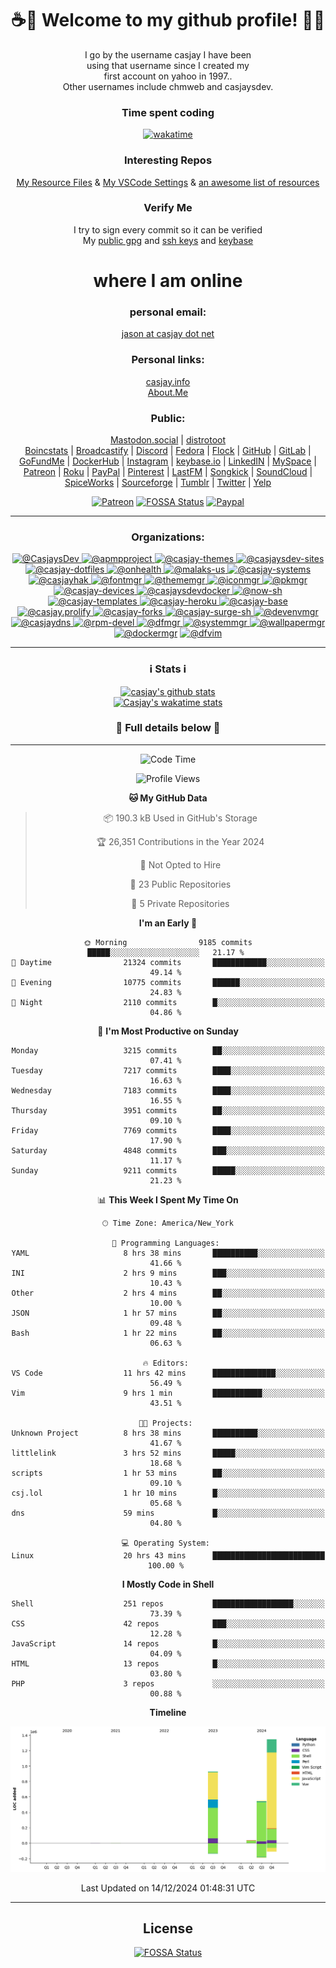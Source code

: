 <div align="center">  
  
# <strong> ☕👋 Welcome to my github profile! 👋🚀 </strong>  
  
I go by the username casjay I have been  
using that username since I created my  
first account on yahoo in 1997..  
Other usernames include chmweb and casjaysdev.  

### <strong> Time spent coding </strong>  
[![wakatime](https://wakatime.com/badge/user/6d243b33-70c8-4cb8-be81-5e60f2da8818.svg)](https://wakatime.com/@6d243b33-70c8-4cb8-be81-5e60f2da8818)
  
### <strong> Interesting Repos </strong>  
[My Resource Files](https://github.com/casjay/resources) & 
[My VSCode Settings](https://github.com/casjay/vs-code) & 
[an awesome list of resources](https://github.com/casjay/awesome)
  
### <strong> Verify Me </strong>
I try to sign every commit so it can be verified  
My [public gpg](https://github.com/casjay/public/raw/main/jason.asc) and 
[ssh keys](https://github.com/casjay/public/raw/main/ssh_id.pub) and 
[keybase](https://keybase.io/casjay)  
  
# <strong> where I am online </strong>  
  
### <strong> personal email: </strong>  
[jason at casjay dot net](mailto:jason@casjay.pro)  

### <strong> Personal links: </strong>  
[casjay.info](http://casjay.info)  
[About.Me](https://about.me/casjay)  
  
### <strong> Public: </strong>  
<a rel="me" href="https://mastodon.social/@casjay">Mastodon.social</a> | 
<a rel="me" href="https://distrotoot.com/@casjay">distrotoot</a>  
[Boincstats](https://boincstats.com/en/page/profile/user/34665/) | 
[Broadcastify](http://www.radioreference.com/apps/user/?uid=184850) | 
[Discord](https://discord.gg/z2wS84v) | 
[Fedora](https://copr.fedorainfracloud.org/coprs/casjay) | 
[Flock](http://casjay.flock.com) | 
[GitHub](http://github.com/casjay) | 
[GitLab](http://gitlab.com/casjay) | 
[GoFundMe](https://www.gofundme.com/casjay) | 
[DockerHub](https://hub.docker.com/r/casjay/) | 
[Instagram](https://www.instagram.com/casjay/) | 
[keybase.io](http://keybase.io/casjay) | 
[LinkedIN](http://linkedin.com/in/casjay) | 
[MySpace](https://myspace.com/casjay) | 
[Patreon](https://www.patreon.com/casjay) | 
[Roku](https://my.roku.com/add/casjaysdev) | 
[PayPal](https://paypal.me/casjaysdev) | 
[Pinterest](https://www.pinterest.com/casjaysdev) | 
[LastFM](https://www.last.fm/user/Casjay) | 
[Songkick](https://www.songkick.com/users/casjay) | 
[SoundCloud](https://soundcloud.com/casjay) | 
[SpiceWorks](https://community.spiceworks.com/people/casjay) | 
[Sourceforge](https://sourceforge.net/u/chmweb/profile/) | 
[Tumblr](https://casjay.tumblr.com) | 
[Twitter](https://twitter.com/casjay) | 
[Yelp](https://www.yelp.com/user_details?userid=vSxaZZdqte5WhkOlsPqReQ)  
  
[![Patreon](https://img.shields.io/badge/patreon-donate-orange.svg)](https://www.patreon.com/casjay) 
[![FOSSA Status](https://app.fossa.com/api/projects/git%2Bgithub.com%2Fcasjay%2Fcasjay.svg?type=shield)](https://app.fossa.com/projects/git%2Bgithub.com%2Fcasjay%2Fcasjay?ref=badge_shield) 
[![Paypal](https://img.shields.io/badge/Donate-PayPal-green.svg)](https://www.paypal.me/casjaysdev) 
    
---
### <strong> Organizations: </strong>  
[ ![@CasjaysDev](https://avatars.githubusercontent.com/u/20425123?s=64&v=4) ](https://github.com/CasjaysDev) 
[ ![@apmpproject](https://avatars.githubusercontent.com/u/43100239?s=64&v=4) ](https://github.com/apmpproject) 
[ ![@casjay-themes](https://avatars.githubusercontent.com/u/43266386?s=64&v=4) ](https://github.com/casjay-themes) 
[ ![@casjaysdev-sites](https://avatars.githubusercontent.com/u/46037693?s=64&v=4) ](https://github.com/casjaysdev-sites) 
[ ![@casjay-dotfiles](https://avatars.githubusercontent.com/u/46251966?s=64&v=4) ](https://github.com/casjay-dotfiles) 
[ ![@onhealth](https://avatars.githubusercontent.com/u/51725165?s=64&v=4) ](https://github.com/onhealth) 
[ ![@malaks-us](https://avatars.githubusercontent.com/u/52330029?s=64&v=4) ](https://github.com/malaks-us) 
[ ![@casjay-systems](https://avatars.githubusercontent.com/u/57676374?s=64&v=4) ](https://github.com/casjay-systems) 
[ ![@casjayhak](https://avatars.githubusercontent.com/u/58369351?s=64&v=4) ](https://github.com/casjayhak) 
[ ![@fontmgr](https://avatars.githubusercontent.com/u/59543287?s=64&v=4) ](https://github.com/fontmgr) 
[ ![@thememgr](https://avatars.githubusercontent.com/u/59550899?s=64&v=4) ](https://github.com/thememgr) 
[ ![@iconmgr](https://avatars.githubusercontent.com/u/59550989?s=64&v=4) ](https://github.com/iconmgr) 
[ ![@pkmgr](https://avatars.githubusercontent.com/u/59585618?s=64&v=4) ](https://github.com/pkmgr) 
[ ![@casjay-devices](https://avatars.githubusercontent.com/u/61310623?s=64&v=4) ](https://github.com/casjay-devices) 
[ ![@casjaysdevdocker](https://avatars.githubusercontent.com/u/61954707?s=64&v=4) ](https://github.com/casjaysdevdocker) 
[ ![@now-sh](https://avatars.githubusercontent.com/u/62222612?s=64&v=4) ](https://github.com/now-sh) 
[ ![@casjay-templates](https://avatars.githubusercontent.com/u/62282596?s=64&v=4) ](https://github.com/casjay-templates) 
[ ![@casjay-heroku](https://avatars.githubusercontent.com/u/62525368?s=64&v=4) ](https://github.com/casjay-heroku) 
[ ![@casjay-base](https://avatars.githubusercontent.com/u/68616363?s=64&v=4) ](https://github.com/casjay-base) 
[ ![@casjay.prolify](https://avatars.githubusercontent.com/u/68720283?s=64&v=4) ](https://github.com/casjay.prolify) 
[ ![@casjay-forks](https://avatars.githubusercontent.com/u/68832812?s=64&v=4) ](https://github.com/casjay-forks) 
[ ![@casjay-surge-sh](https://avatars.githubusercontent.com/u/69099894?s=64&v=4) ](https://github.com/casjay-surge-sh) 
[ ![@devenvmgr](https://avatars.githubusercontent.com/u/69414269?s=64&v=4) ](https://github.com/devenvmgr) 
[ ![@casjaydns](https://avatars.githubusercontent.com/u/69495418?s=64&v=4) ](https://github.com/casjaydns) 
[ ![@rpm-devel](https://avatars.githubusercontent.com/u/69617112?s=64&v=4) ](https://github.com/rpm-devel) 
[ ![@dfmgr](https://avatars.githubusercontent.com/u/69711097?s=64&v=4) ](https://github.com/dfmgr) 
[ ![@systemmgr](https://avatars.githubusercontent.com/u/69769925?s=64&v=4) ](https://github.com/systemmgr) 
[ ![@wallpapermgr](https://avatars.githubusercontent.com/u/69895055?s=64&v=4) ](https://github.com/wallpapermgr) 
[ ![@dockermgr](https://avatars.githubusercontent.com/u/70548863?s=64&v=4)](https://github.com/dockermgr) 
[ ![@dfvim](https://avatars.githubusercontent.com/u/94795046?s=200&v=4)](https://github.com/dfvim)  
  
---
### ℹ️ Stats ℹ️
[![casjay's github stats](https://github-readme-stats.vercel.app/api/?username=casjay&show_icons=true&theme=dracula)](https://github.com/casjay)  
[![Casjay's wakatime stats](https://github-readme-stats.vercel.app/api/wakatime?username=casjay&show_icons=true&theme=dracula)](https://github.com/casjay)  
  
### 🔽 Full details below 🔽  
---
<!--START_SECTION:waka-->
![Code Time](http://img.shields.io/badge/Code%20Time-7%2C142%20hrs%2022%20mins-blue)

![Profile Views](http://img.shields.io/badge/Profile%20Views-0-blue)

**🐱 My GitHub Data** 

> 📦 190.3 kB Used in GitHub's Storage 
 > 
> 🏆 26,351 Contributions in the Year 2024
 > 
> 🚫 Not Opted to Hire
 > 
> 📜 23 Public Repositories 
 > 
> 🔑 5 Private Repositories 
 > 
**I'm an Early 🐤** 

```text
🌞 Morning                9185 commits        █████░░░░░░░░░░░░░░░░░░░░   21.17 % 
🌆 Daytime                21324 commits       ████████████░░░░░░░░░░░░░   49.14 % 
🌃 Evening                10775 commits       ██████░░░░░░░░░░░░░░░░░░░   24.83 % 
🌙 Night                  2110 commits        █░░░░░░░░░░░░░░░░░░░░░░░░   04.86 % 
```
📅 **I'm Most Productive on Sunday** 

```text
Monday                   3215 commits        ██░░░░░░░░░░░░░░░░░░░░░░░   07.41 % 
Tuesday                  7217 commits        ████░░░░░░░░░░░░░░░░░░░░░   16.63 % 
Wednesday                7183 commits        ████░░░░░░░░░░░░░░░░░░░░░   16.55 % 
Thursday                 3951 commits        ██░░░░░░░░░░░░░░░░░░░░░░░   09.10 % 
Friday                   7769 commits        ████░░░░░░░░░░░░░░░░░░░░░   17.90 % 
Saturday                 4848 commits        ███░░░░░░░░░░░░░░░░░░░░░░   11.17 % 
Sunday                   9211 commits        █████░░░░░░░░░░░░░░░░░░░░   21.23 % 
```


📊 **This Week I Spent My Time On** 

```text
🕑︎ Time Zone: America/New_York

💬 Programming Languages: 
YAML                     8 hrs 38 mins       ██████████░░░░░░░░░░░░░░░   41.66 % 
INI                      2 hrs 9 mins        ███░░░░░░░░░░░░░░░░░░░░░░   10.43 % 
Other                    2 hrs 4 mins        ██░░░░░░░░░░░░░░░░░░░░░░░   10.00 % 
JSON                     1 hr 57 mins        ██░░░░░░░░░░░░░░░░░░░░░░░   09.48 % 
Bash                     1 hr 22 mins        ██░░░░░░░░░░░░░░░░░░░░░░░   06.63 % 

🔥 Editors: 
VS Code                  11 hrs 42 mins      ██████████████░░░░░░░░░░░   56.49 % 
Vim                      9 hrs 1 min         ███████████░░░░░░░░░░░░░░   43.51 % 

🐱‍💻 Projects: 
Unknown Project          8 hrs 38 mins       ██████████░░░░░░░░░░░░░░░   41.67 % 
littlelink               3 hrs 52 mins       █████░░░░░░░░░░░░░░░░░░░░   18.68 % 
scripts                  1 hr 53 mins        ██░░░░░░░░░░░░░░░░░░░░░░░   09.10 % 
csj.lol                  1 hr 10 mins        █░░░░░░░░░░░░░░░░░░░░░░░░   05.68 % 
dns                      59 mins             █░░░░░░░░░░░░░░░░░░░░░░░░   04.80 % 

💻 Operating System: 
Linux                    20 hrs 43 mins      █████████████████████████   100.00 % 
```

**I Mostly Code in Shell** 

```text
Shell                    251 repos           ██████████████████░░░░░░░   73.39 % 
CSS                      42 repos            ███░░░░░░░░░░░░░░░░░░░░░░   12.28 % 
JavaScript               14 repos            █░░░░░░░░░░░░░░░░░░░░░░░░   04.09 % 
HTML                     13 repos            █░░░░░░░░░░░░░░░░░░░░░░░░   03.80 % 
PHP                      3 repos             ░░░░░░░░░░░░░░░░░░░░░░░░░   00.88 % 
```



**Timeline**

![Lines of Code chart](https://raw.githubusercontent.com/casjay/casjay/main/assets/bar_graph.png)


 Last Updated on 14/12/2024 01:48:31 UTC
<!--END_SECTION:waka-->  
---

## License
[![FOSSA Status](https://app.fossa.com/api/projects/git%2Bgithub.com%2Fcasjay%2Fcasjay.svg?type=large)](https://app.fossa.com/projects/git%2Bgithub.com%2Fcasjay%2Fcasjay?ref=badge_large)
</div>  
